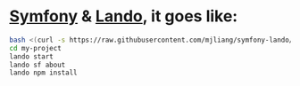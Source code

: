 # [Symfony](https://symfony.com) & [Lando](https://docs.devwithlando.io), it goes like:

```bash
bash <(curl -s https://raw.githubusercontent.com/mjliang/symfony-lando/master/create-project.sh) my-project
cd my-project
lando start
lando sf about
lando npm install
```
